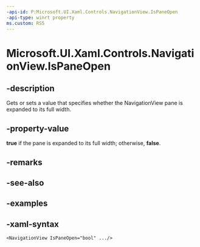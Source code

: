 ```yaml
---
-api-id: P:Microsoft.UI.Xaml.Controls.NavigationView.IsPaneOpen
-api-type: winrt property
ms.custom: RS5
---
```

<!-- Property syntax.
public bool IsPaneOpen { get;  set; }
-->

# Microsoft.UI.Xaml.Controls.NavigationView.IsPaneOpen


## -description

Gets or sets a value that specifies whether the NavigationView pane is expanded to its full width.


## -property-value

**true** if the pane is expanded to its full width; otherwise, **false**.


## -remarks


## -see-also


## -examples


## -xaml-syntax

```xaml
<NavigationView IsPaneOpen="bool" .../>
```


